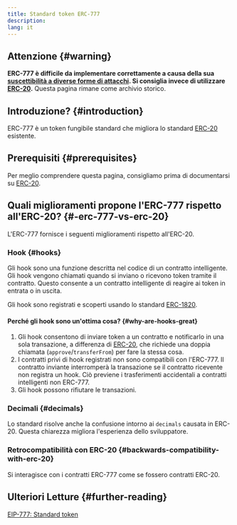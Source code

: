 ```yaml
---
title: Standard token ERC-777
description:
lang: it
---
```


## Attenzione \{#warning}

**ERC-777 è difficile da implementare correttamente a causa della sua [suscettibilità a diverse forme di attacchi](https://github.com/OpenZeppelin/openzeppelin-contracts/issues/2620). Si consiglia invece di utilizzare [ERC-20](/developers/docs/standards/tokens/erc-20/).** Questa pagina rimane come archivio storico.

## Introduzione? \{#introduction}

ERC-777 è un token fungibile standard che migliora lo standard [ERC-20](/developers/docs/standards/tokens/erc-20/) esistente.

## Prerequisiti \{#prerequisites}

Per meglio comprendere questa pagina, consigliamo prima di documentarsi su [ERC-20](/developers/docs/standards/tokens/erc-20/).

## Quali miglioramenti propone l'ERC-777 rispetto all'ERC-20? \{#-erc-777-vs-erc-20}

L'ERC-777 fornisce i seguenti miglioramenti rispetto all'ERC-20.

### Hook \{#hooks}

Gli hook sono una funzione descritta nel codice di un contratto intelligente. Gli hook vengono chiamati quando si inviano o ricevono token tramite il contratto. Questo consente a un contratto intelligente di reagire ai token in entrata o in uscita.

Gli hook sono registrati e scoperti usando lo standard [ERC-1820](https://eips.ethereum.org/EIPS/eip-1820).

#### Perché gli hook sono un'ottima cosa? \{#why-are-hooks-great}

1. Gli hook consentono di inviare token a un contratto e notificarlo in una sola transazione, a differenza di [ERC-20](https://eips.ethereum.org/EIPS/eip-20), che richiede una doppia chiamata (`approve`/`transferFrom`) per fare la stessa cosa.
2. I contratti privi di hook registrati non sono compatibili con l'ERC-777. Il contratto inviante interromperà la transazione se il contratto ricevente non registra un hook. Ciò previene i trasferimenti accidentali a contratti intelligenti non ERC-777.
3. Gli hook possono rifiutare le transazioni.

### Decimali \{#decimals}

Lo standard risolve anche la confusione intorno ai `decimals` causata in ERC-20. Questa chiarezza migliora l'esperienza dello sviluppatore.

### Retrocompatibilità con ERC-20 \{#backwards-compatibility-with-erc-20}

Si interagisce con i contratti ERC-777 come se fossero contratti ERC-20.

## Ulteriori Letture \{#further-reading}

[EIP-777: Standard token](https://eips.ethereum.org/EIPS/eip-777)
